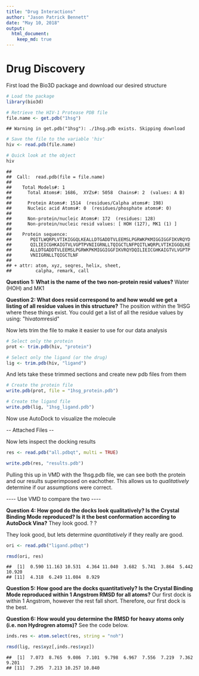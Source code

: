 ```yaml
---
title: "Drug Interactions"
author: "Jason Patrick Bennett"
date: "May 10, 2018"
output: 
  html_document:
    keep_md: true
---
```




# Drug Discovery

First load the Bio3D package and download our desired structure


```r
# Load the package
library(bio3d)

# Retrieve the HIV-1 Protease PDB file
file.name <- get.pdb("1hsg")
```

```
## Warning in get.pdb("1hsg"): ./1hsg.pdb exists. Skipping download
```

```r
# Save the file to the variable 'hiv'
hiv <- read.pdb(file.name)

# Quick look at the object
hiv
```

```
## 
##  Call:  read.pdb(file = file.name)
## 
##    Total Models#: 1
##      Total Atoms#: 1686,  XYZs#: 5058  Chains#: 2  (values: A B)
## 
##      Protein Atoms#: 1514  (residues/Calpha atoms#: 198)
##      Nucleic acid Atoms#: 0  (residues/phosphate atoms#: 0)
## 
##      Non-protein/nucleic Atoms#: 172  (residues: 128)
##      Non-protein/nucleic resid values: [ HOH (127), MK1 (1) ]
## 
##    Protein sequence:
##       PQITLWQRPLVTIKIGGQLKEALLDTGADDTVLEEMSLPGRWKPKMIGGIGGFIKVRQYD
##       QILIEICGHKAIGTVLVGPTPVNIIGRNLLTQIGCTLNFPQITLWQRPLVTIKIGGQLKE
##       ALLDTGADDTVLEEMSLPGRWKPKMIGGIGGFIKVRQYDQILIEICGHKAIGTVLVGPTP
##       VNIIGRNLLTQIGCTLNF
## 
## + attr: atom, xyz, seqres, helix, sheet,
##         calpha, remark, call
```

**Question 1: What is the name of the two non-protein resid values?**
  Water (HOH) and MK1
  
**Question 2: What does resid correspond to and how would we get a listing of all residue values in this structure?**
  The position within the 1HSG where these things exist. You could get   a list of all the residue values by using: "hiv$atom$resid"
  
  
Now lets trim the file to make it easier to use for our data analysis


```r
# Select only the protein
prot <- trim.pdb(hiv, "protein")

# Select only the ligand (or the drug)
lig <- trim.pdb(hiv, "ligand")
```


And lets take these trimmed sections and create new pdb files from them


```r
# Create the protein file
write.pdb(prot, file = "1hsg_protein.pdb")

# Create the ligand file
write.pdb(lig, "1hsg_ligand.pdb")
```


Now use AutoDock to visualize the molecule

-- Attached Files --

Now lets inspect the docking results


```r
res <- read.pdb("all.pdbqt", multi = TRUE)

write.pdb(res, "results.pdb")
```


Pulling this up in VMD with the 1hsg.pdb file, we can see both the protein and our results superimposed on eachother. This allows us to *qualitatively* determine if our assumptions were correct.

---- Use VMD to compare the two ----

**Question 4: How good do the docks look qualitatively? Is the Crystal Binding Mode reproduced? Is it the best conformation according to AutoDock Vina?**
  They look good. ? ?

They look good, but lets determine *quantitatively* if they really are good.


```r
ori <- read.pdb("ligand.pdbqt")

rmsd(ori, res)
```

```
##  [1]  0.590 11.163 10.531  4.364 11.040  3.682  5.741  3.864  5.442 10.920
## [11]  4.318  6.249 11.084  8.929
```


**Question 5: How good are the docks quantitatively? Is the Crystal Binding Mode reproduced within 1 Angstrom RMSD for all atoms?**
  Our first dock is within 1 Angstrom, however the rest fall short.     Therefore, our first dock is the best.
  
**Question 6: How would you determine the RMSD for heavy atoms only (i.e. non Hydrogren atoms)?**
  See the code below.
  

```r
inds.res <- atom.select(res, string = "noh")

rmsd(lig, res$xyz[,inds.res$xyz])
```

```
##  [1]  7.073  8.765  9.086  7.101  9.798  6.967  7.556  7.219  7.362  9.201
## [11]  7.295  7.213 10.257 10.840
```

